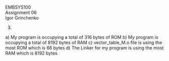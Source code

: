 EMBSYS100 <br>
Assignment 06 <br>
Igor Grinchenko <br>

3.
a) My program is occupying a total of 316 bytes of ROM
b) My program is occupying a total of 8192 bytes of RAM
c) vector_table_M.o file is using the most ROM which is 66 bytes
d) The Linker for my program is using the most RAM which is 8192 bytes